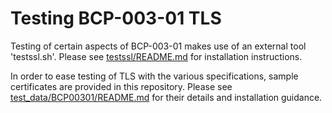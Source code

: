 # Testing BCP-003-01 TLS

Testing of certain aspects of BCP-003-01 makes use of an external tool 'testssl.sh'. Please see [testssl/README.md](../testssl/README.md) for installation instructions.

In order to ease testing of TLS with the various specifications, sample certificates are provided in this repository. Please see [test_data/BCP00301/README.md](../test_data/BCP00301/README.md) for their details and installation guidance.

